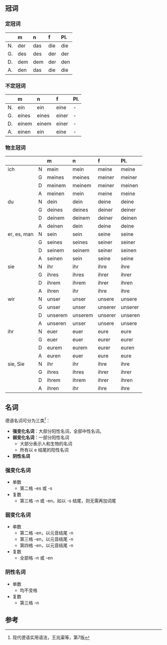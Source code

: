 ## 冠词

### 定冠词

|      | m    | n    | f    | Pl.  |
| :--- | :--- | :--- | :--- | :--- |
| N.   | der  | das  | die  | die  |
| G.   | des  | des  | der  | der  |
| D.   | dem  | dem  | der  | den  |
| A.   | den  | das  | die  | die  |

### 不定冠词

|      | m     | n     | f     | Pl.  |
| :--- | :---- | :---- | :---- | :--- |
| N.   | ein   | ein   | eine  | -    |
| G.   | eines | eines | einer | -    |
| D.   | einem | einem | einer | -    |
| A.   | einen | ein   | eine  | -    |

### 物主冠词

|             |      | m       | n       | f       | Pl.     |
| :---------- | :--- | :------ | :------ | :------ | :------ |
| ich         | N    | mein    | mein    | meine   | meine   |
|             | G    | meines  | meines  | meiner  | meiner  |
|             | D    | meinem  | meinem  | meiner  | meinen  |
|             | A    | meinen  | mein    | meine   | meine   |
| du          | N    | dein    | dein    | deine   | deine   |
|             | G    | deines  | deines  | deiner  | deiner  |
|             | D    | deinem  | deinem  | deiner  | deinen  |
|             | A    | deinen  | dein    | deine   | deine   |
| er, es, man | N    | sein    | sein    | seine   | seine   |
|             | G    | seines  | seines  | seiner  | seiner  |
|             | D    | seinem  | seinem  | seiner  | seinen  |
|             | A    | seinen  | sein    | seine   | seine   |
| sie         | N    | ihr     | ihr     | ihre    | ihre    |
|             | G    | ihres   | ihres   | ihrer   | ihrer   |
|             | D    | ihrem   | ihrem   | ihrer   | ihren   |
|             | A    | ihren   | ihr     | ihre    | ihre    |
| wir         | N    | unser   | unser   | unsere  | unsere  |
|             | G    | unser   | unser   | unserer | unserer |
|             | D    | unserem | unserem | unserer | unseren |
|             | A    | unseren | unser   | unsere  | unsere  |
| ihr         | N    | euer    | euer    | eure    | eure    |
|             | G    | euer    | euer    | eurer   | eurer   |
|             | D    | eurem   | eurem   | eurer   | euren   |
|             | A    | euren   | euer    | eure    | eure    |
| sie, Sie    | N    | ihr     | ihr     | ihre    | ihre    |
|             | G    | ihres   | ihres   | ihrer   | ihrer   |
|             | D    | ihrem   | ihrem   | ihrer   | ihren   |
|             | A    | ihren   | ihr     | ihre    | ihre    |


## 名词

德语名词可分为三类[^1]：

- **强变化名词**：大部分阳性名词，全部中性名词。
- **弱变化名词**：一部分阳性名词
    - 大部分表示人和生物的名词
    - 所有以 e 结尾的阳性名词
- **阴性名词**


### 强变化名词


[^1]: 现代德语实用语法，王兆渠等，第7版

- 单数
    - 第二格 -es 或 -s
- 复数
    - 第三格 -n 或 -en，如以 -s 结尾，则无需再加词尾

### 弱变化名词

- 单数
    - 第二格 -en，以元音结尾 -n
    - 第三格 -en，以元音结尾 -n
    - 第四格 -en，以元音结尾 -n
- 复数
    - 全部格 -n 或 -en

### 阴性名词

- 单数
    - 均不变格
- 复数
    - 第三格 -n

## 参考
